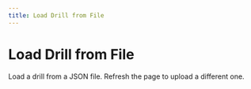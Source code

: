 ```yaml
---
title: Load Drill from File
---
```

# Load Drill from File
Load a drill from a JSON file. Refresh the page to upload a different one.
<ClientOnly>
<AssetLoader />
<SlideLoader />
</ClientOnly>